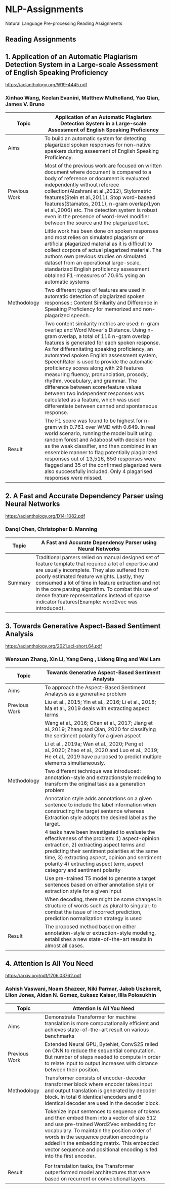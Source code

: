 # NLP-Assignments
Natural Language Pre-processing Reading Assignments


## Reading Assignments
## 1. Application of an Automatic Plagiarism Detection System in a Large-scale Assessment of English Speaking Proficiency
https://aclanthology.org/W19-4445.pdf
### Xinhao Wang, Keelan Evanini, Matthew Mulholland, Yao Qian, James V. Bruno
|  Topic  | Application of an Automatic Plagiarism Detection System in a Large-scale Assessment of English Speaking Proficiency |
| --- | --- |
| Aims  | To build an automatic system for detecting plagarized spoken responses for non-native speakers during assesment of English Speaking Proficiency.|
| Previous Work | Most of the previous work are focused on written document where document is compared to a body of reference or document is evaluated independently without referece collection(Alzahrani et al.,2012), Stylometric features(Stein et al.,2011), Stop word-baseed features(Stamatos, 2011), n-gram overlap(Lyon et al.,2006) etc. The detection system is robust even in the presence of word-level modifier between the source and the plagarized text.|
|                 |Little work has been done on spoken responses and most relies on simulated plagarism or artificial plagarized material as it is difficult to collect corpora of actual plagarized material. The authors own previous studies on simulated dataset from an operational large-scale, standarized English proficiency assessment obtained F1-measures of 70.6% ysing an automatic systems |
|Methodology| Two different types of features are used in automatic detection of plagiarized spoken responses:: Content Similarity and Difference in Speaking Proficiency   for memorized and non-plagarized speech.|
|| Two content similarity metrics are used: n-gram overlap and Word Mover's Distance. Using n-gram overlap, a total of 116 n-gram overlap features is generated for each spoken response. As for differenitating speaking proficiency, an automated spoken English assessment system, SpeechRater is used to provide the automatic proficiency scores along with 29 features measuring fluency, pronunciation, prosody, rhythm, vocabulary, and grammar. The difference between score/feature values between two independent responses was calculated as a feature, which was used differentiate between canned and spontaneous response.|
|Result| The F1 score was found to be highest for n-gram with 0.761 over WMD with 0.649. In real world scenario, running the model built using random forest and Adaboost with decision tree as the weak classifier, and then combined in an ensemble manner to flag potentially plagiarized responses out of 13,516, 850 responses were flagged and 35 of the confirmed plagarized were also successfully included. Only 4 plagarised responses were missed. |


## 2. A Fast and Accurate Dependency Parser using Neural Networks
https://aclanthology.org/D14-1082.pdf
### Danqi Chen, Christopher D. Manning
|  Topic  | A Fast and Accurate Dependency Parser using Neural Networks |
|---|---|
|Summary|Traditional parsers relied on manual designed set of feature template that required a lot of expertise and are usually incomplete. They also suffered from poorly estimated feature weights. Lastly, they comsumed a lot of time in feature extraction and not in the core parsing algorithm. To combat this use of dense feature representations instead of sparse indicator features(Example: word2vec was introduced).|

## 3. Towards Generative Aspect-Based Sentiment Analysis
https://aclanthology.org/2021.acl-short.64.pdf
### Wenxuan Zhang, Xin Li, Yang Deng , Lidong Bing and Wai Lam
|  Topic  | Towards Generative Aspect-Based Sentiment Analysis |
| --- | --- |
| Aims  | To approach the Aspect-Based Sentiment Analaysis as a generative problem |
| Previous Work | Liu et al., 2015; Yin et al., 2016; Li et al., 2018; Ma et al., 2019 deals with extracting aspect terms|
|                 |Wang et al., 2016; Chen et al., 2017; Jiang et al.,2019; Zhang and Qian, 2020 for classifying the sentiment polarity for a given aspect|
|                 |Li et al., 2019a; Wan et al., 2020; Peng et al.,2020; Zhao et al., 2020 and Luo et al., 2019; He et al., 2019 have purposed to predict multiple elements simultaneously. |
|Methodology| Two different technique was introduced: annotation-style and extractionstyle modeling to transform the original task as a generation problem |
|           | Annotation style adds annotations on a given sentence to include the label information when constructing the target sentence whereas Extraction style adopts the desired label as the target.|
|           |4 tasks have been investigated to evaluate the effectiveness of the problem: 1) aspect-opinion extraction, 2) extracting aspect terms and predicting their sentiment polarities at the same time, 3) extracting aspect, opinion and sentiment polarity 4) extracting aspect term, aspect category and sentiment polarity|
|           | Use  pre-trained T5 model to generate a target sentences based on either annotation style or extraction style for a given input|
|           | When decoding, there might be some changes in structure of words such as plural to singular; to combat the issue of incorrect prediction, prediction normalization strategy is used|
|Result| The proposed method based on either annotation-style or extraction-style modeling, establishes a new state-of-the-art results in almost all cases.|


## 4. Attention Is All You Need
https://arxiv.org/pdf/1706.03762.pdf
### Ashish Vaswani, Noam Shazeer, Niki Parmar, Jakob Uszkoreit, Llion Jones, Aidan N. Gomez, Łukasz Kaiser, Illia Polosukhin
|  Topic  | Attention Is All You Need |
| --- | --- |
| Aims  | Demonstrate Transformer for machine translation is more computationally efficient and achieves state-of-the-art result on various benchmarks |
| Previous Work | Extended Neural GPU, ByteNet, ConvS2S relied on CNN to reduce the sequential computation. But number of steps needed to compute in order to relate input to output increases with distance between their position.  |
|Methodology| Transformer consists of encoder-decoder transformer block where encoder takes input and output translation is generated by decoder block. In total 6 identical encoders and 6 identical decoder are used in the decoder block.|
|		| Tokenize input sentences to sequence of tokens and then embed them into a vector of size 512 and use pre-trained Word2Vec embedding for vocabulary. To maintain the position order of words in the sequence position encoding is added in the embedding matrix. This embedded vector sequence and positional encoding is fed into the first encoder. |
|		| |
|Result| For translation tasks, the Transformer outperformed model architectures that were based on recurrent or convolutional layers.|
